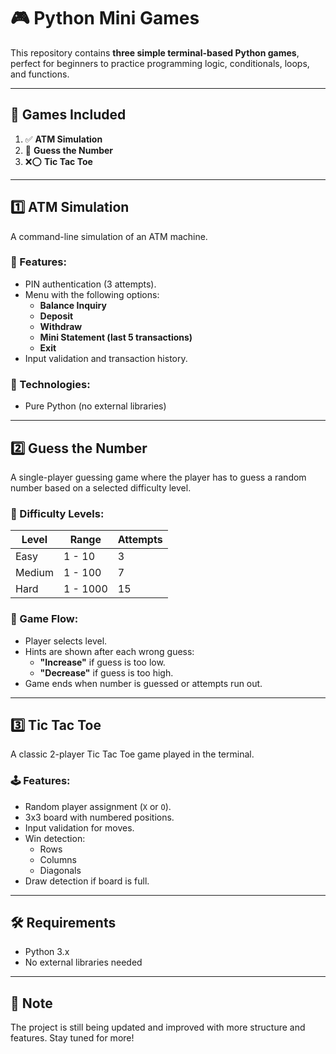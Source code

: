 
# 🎮 Python Mini Games

This repository contains **three simple terminal-based Python games**, perfect for beginners to practice programming logic, conditionals, loops, and functions.

---

## 🧠 Games Included

1. ✅ **ATM Simulation**
2. 🔢 **Guess the Number**
3. ❌⭕ **Tic Tac Toe**

---

## 1️⃣ ATM Simulation

A command-line simulation of an ATM machine.

### 🔐 Features:
- PIN authentication (3 attempts).
- Menu with the following options:
  - **Balance Inquiry**
  - **Deposit**
  - **Withdraw**
  - **Mini Statement (last 5 transactions)**
  - **Exit**
- Input validation and transaction history.
  
### 💼 Technologies:
- Pure Python (no external libraries)

---

## 2️⃣ Guess the Number

A single-player guessing game where the player has to guess a random number based on a selected difficulty level.

### 🎯 Difficulty Levels:
| Level   | Range     | Attempts |
|---------|-----------|----------|
| Easy    | 1 - 10    | 3        |
| Medium  | 1 - 100   | 7        |
| Hard    | 1 - 1000  | 15       |

### 🔁 Game Flow:
- Player selects level.
- Hints are shown after each wrong guess:
  - **"Increase"** if guess is too low.
  - **"Decrease"** if guess is too high.
- Game ends when number is guessed or attempts run out.

---

## 3️⃣ Tic Tac Toe

A classic 2-player Tic Tac Toe game played in the terminal.

### 🕹️ Features:
- Random player assignment (`X` or `O`).
- 3x3 board with numbered positions.
- Input validation for moves.
- Win detection:
  - Rows
  - Columns
  - Diagonals
- Draw detection if board is full.

---

## 🛠️ Requirements

- Python 3.x
- No external libraries needed

---

## 📌 Note

The project is still being updated and improved with more structure and features. Stay tuned for more!

